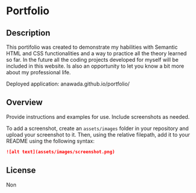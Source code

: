 # Portfolio

## Description 

This portifolio was created to demonstrate my habilities with Semantic HTML and CSS functionalities and a way to practice all the theory learned so far. In the future all the coding projects developed for myself will be included in this website. Is also an opportunity to let you know a bit more about my professional life.

Deployed application: anawada.github.io/portfolio/

## Overview

Provide instructions and examples for use. Include screenshots as needed. 

To add a screenshot, create an `assets/images` folder in your repository and upload your screenshot to it. Then, using the relative filepath, add it to your README using the following syntax:

```md
![alt text](assets/images/screenshot.png)
```

## License

Non